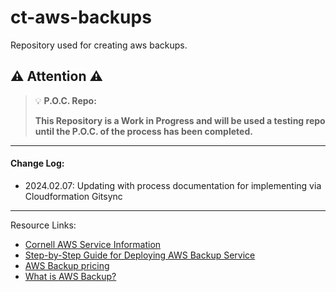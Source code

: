 # ct-aws-backups
Repository used for creating aws backups.


 ## :warning: Attention :warning:
> :bulb: **P.O.C. Repo:**
>
> **This Repository is a Work in Progress and will be used a testing repo until the P.O.C. of the process has been completed.**


---

#### Change Log:
- 2024.02.07: Updating with process documentation for implementing via Cloudformation Gitsync

---

Resource Links:
- [Cornell AWS Service Information](https://confluence.cornell.edu/display/CLOUD/AWS+Backup+Service+Information)
- [Step-by-Step Guide for Deploying AWS Backup Service](step-by-step/README.md)
- [AWS Backup pricing](https://aws.amazon.com/backup/pricing/)
- [What is AWS Backup?](https://docs.aws.amazon.com/aws-backup/latest/devguide/whatisbackup.html#features-by-resource)
